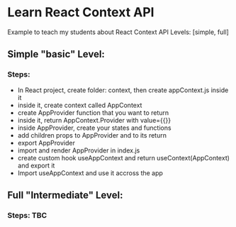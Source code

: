 # Learn React Context API

Example to teach my students about React Context API Levels: [simple, full]

## Simple "basic" Level:

### Steps:
- In React project, create folder: context, then create appContext.js inside it
- inside it, create context called AppContext
- create AppProvider function that you want to return
- inside it, return AppContext.Provider with value={{}}
- inside AppProvider, create your states and functions
- add children props to AppProvider and to its return
- export AppProvider
- import and render AppProvider in index.js
- create custom hook useAppContext and return useContext(AppContext) and export it
- Import useAppContext and use it accross the app

## Full "Intermediate" Level:

### Steps: TBC


